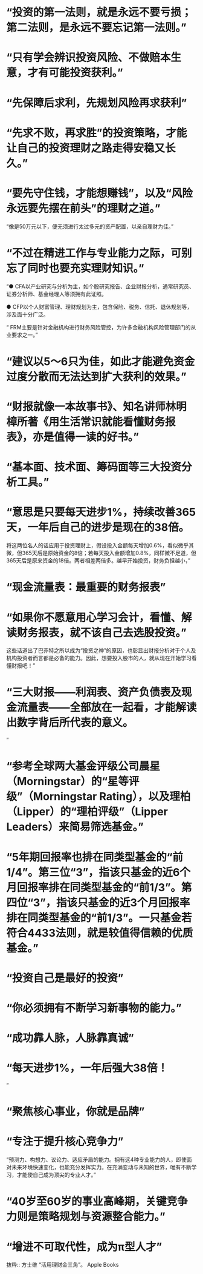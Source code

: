 # “投资的第一法则，就是永远不要亏损；第二法则，是永远不要忘记第一法则。”

# “只有学会辨识投资风险、不做赔本生意，才有可能投资获利。”

# “先保障后求利，先规划风险再求获利”

# “先求不败，再求胜”的投资策略，才能让自己的投资理财之路走得安稳又长久。”

# “要先守住钱，才能想赚钱”，以及“风险永远要先摆在前头”的理财之道。”

“像是50万元以下，便无须进行太过多元的资产配置，以亲自理财为佳。”

# “不过在精进工作与专业能力之际，可别忘了同时也要充实理财知识。”

“● CFA以产业研究与分析为主，如个股研究报告、企业财报分析，通常研究员、证券分析师、基金经理人等须拥有此证照。

● CFP以个人财富管理、理财规划为主，包含保险、税务、信托、退休规划等，涉及面十分广泛。

“ FRM主要是针对金融机构进行财务风险管控，为许多金融机构风险管理部门的从业要求之一。”

# “建议以5～6只为佳，如此才能避免资金过度分散而无法达到扩大获利的效果。”

# “财报就像一本故事书》、知名讲师林明樟所著《用生活常识就能看懂财务报表》，亦是值得一读的好书。”

# “基本面、技术面、筹码面等三大投资分析工具。”

# “意思是只要每天进步1%，持续改善365天，一年后自己的进步是现在的38倍。
将这两位名人的话应用于投资理财上，假设投入金额每天增加0.6%，看似微乎其微，但365天后是原始资金的8倍；若每天投入金额增加0.8%，同样微不足道，但365天后是原来资金的18倍。两者相差两倍多。越早开始投资，财务负担越小，”

# “现金流量表：最重要的财务报表”

# “如果你不愿意用心学习会计，看懂、解读财务报表，就不该自己去选股投资。”
这些话道出了巴菲特之所以成为“投资之神”的原因，也彰显出财报分析对于个人及机构投资者而言都是必备的能力。因此，想要投入股市的人，就从现在开始学习看懂财报吧！”

# “三大财报——利润表、资产负债表及现金流量表——全部放在一起看，才能解读出数字背后所代表的意义。
”

# “参考全球两大基金评级公司晨星（Morningstar）的“星等评级”（Morningstar Rating），以及理柏（Lipper）的“理柏评级”（Lipper Leaders）来简易筛选基金。”

# “5年期回报率也排在同类型基金的“前1/4”。第三位“3”，指该只基金的近6个月回报率排在同类型基金的“前1/3”。第四位“3”，指该只基金的近3个月回报率排在同类型基金的“前1/3”。一只基金若符合4433法则，就是较值得信赖的优质基金。”

# “投资自己是最好的投资”

# “你必须拥有不断学习新事物的能力。”

# “成功靠人脉，人脉靠真诚”

# “每天进步1%，一年后强大38倍！

”

# “聚焦核心事业，你就是品牌”

# “专注于提升核心竞争力”

“预测力、构想力、议论力、适应矛盾的能力。拥有这4种专业能力的人，即使面对未来环境快速变化，也能充分发挥实力。在充满变动与未知的世界，唯有不断学习，才能使自己成为顶尖的专业人才。”

# “40岁至60岁的事业高峰期，关键竞争力则是策略规划与资源整合能力。”

# “增进不可取代性，成为π型人才”

抜粋:: 方士维  “活用理财金三角”。 Apple Books  
